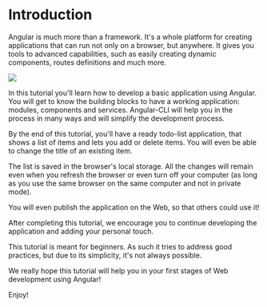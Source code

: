 # Introduction

Angular is much more than a framework. It's a whole platform for creating applications that can run not only on a browser, but anywhere. It gives you tools to advanced capabilities, such as easily creating dynamic components, routes definitions and much more.

![](.gitbook/assets/angular.png)

In this tutorial you'll learn how to develop a basic application using Angular. You will get to know the building blocks to have a working application: modules, components and services. Angular-CLI will help you in the process in many ways and will simplify the development process.

By the end of this tutorial, you'll have a ready todo-list application, that shows a list of items and lets you add or delete items. You will even be able to change the title of an existing item.

The list is saved in the browser's local storage. All the changes will remain even when you refresh the browser or even turn off your computer \(as long as you use the same browser on the same computer and not in private mode\).

You will even publish the application on the Web, so that others could use it!

After completing this tutorial, we encourage you to continue developing the application and adding your personal touch.

This tutorial is meant for beginners. As such it tries to address good practices, but due to its simplicity, it's not always possible.

We really hope this tutorial will help you in your first stages of Web development using Angular!

Enjoy!

